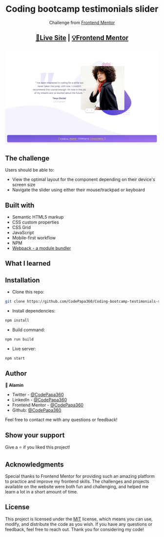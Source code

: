 <h1 align="center">Coding bootcamp testimonials slider</h1>
<div align="center">

Challenge from [Frontend Mentor](https://www.frontendmentor.io/profile/CodePapa360)

</div>

<h2 align="center">

[🚀Live Site](https://coding-bootcamp-testimonials-codepapa.netlify.app/)
|
[💡Frontend Mentor]()

</h2>

<p align="center">

</p>

<a align="center" href="https://coding-bootcamp-testimonials-codepapa.netlify.app/">

![Screenshot](./screenshots/Coding-bootcamp-testimonials-slider-codepapa360.png)

</a>

## The challenge

Users should be able to:

- View the optimal layout for the component depending on their device's screen size
- Navigate the slider using either their mouse/trackpad or keyboard

## Built with

- Semantic HTML5 markup
- CSS custom properties
- CSS Grid
- JavaScript
- Mobile-first workflow
- NPM
- [Webpack - a module bundler](https://webpack.js.org/)

## What I learned

## Installation

- Clone this repo:

```sh
git clone https://github.com/CodePapa360/Coding-bootcamp-testimonials-slider.git
```

- Install dependencies:

```sh
npm install
```

- Build command:

```sh
npm run build
```

- Live server:

```sh
npm start
```

## Author

<b>👤 Alamin</b>

- Twitter - [@CodePapa360](https://www.twitter.com/CodePapa360)
- LinkedIn - [@CodePapa360](https://www.linkedin.com/in/codepapa360)
- Frontend Mentor - [@CodePapa360](https://www.frontendmentor.io/profile/CodePapa360)
- Github: [@CodePapa360](https://github.com/codepapa360)

Feel free to contact me with any questions or feedback!

## Show your support

Give a ⭐️ if you liked this project!

## Acknowledgments

Special thanks to Frontend Mentor for providing such an amazing platform to practice and improve my frontend skills. The challenges and projects available on the website were both fun and challenging, and helped me learn a lot in a short amount of time.

## License

This project is licensed under the [MIT](https://github.com/CodePapa360/Coding-bootcamp-testimonials-slider/blob/main/LICENSE.md) license, which means you can use, modify, and distribute the code as you wish. If you have any questions or feedback, feel free to reach out. Thank you for considering my code!
